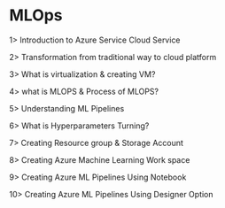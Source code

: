 # MLOps

1> Introduction to Azure Service Cloud Service

2> Transformation from traditional way to cloud platform

3> What is virtualization & creating VM?

4> what is MLOPS & Process of MLOPS?

5> Understanding ML Pipelines

6> What is Hyperparameters Turning?

7> Creating Resource group & Storage Account

8> Creating Azure Machine Learning Work space

9> Creating Azure ML Pipelines Using Notebook

10> Creating Azure ML Pipelines Using Designer Option 


